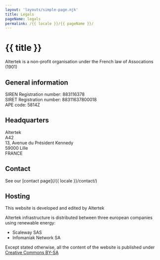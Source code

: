 ```yaml
---
layout: 'layouts/simple-page.njk'
title: Legals
pageName: legals
permalink: /{{ locale }}/{{ pageName }}/
---
```


# {{ title }}

Altertek is a non-profit organisation under the French law of Assocations (1901)  

## General information
SIREN Registration number: 883116378  
SIRET Registration number:  88311637800018  
APE code: 5814Z  

## Headquarters
Altertek  
A42  
13, Avenue du Président Kennedy  
59000 Lille  
FRANCE  

## Contact  
See our [contact page](/{{ locale }}/contact/)

## Hosting  
This website is developed and edited by Altertek  

Altertek infrastructure is distributed between three european companies using renewable energy:  
- Scaleway SAS  
- Infomaniak Network SA  

Except stated otherwise, all the content of the website is published under [Creative Commons BY-SA](https://creativecommons.org/licenses/by-sa/4.0/)
